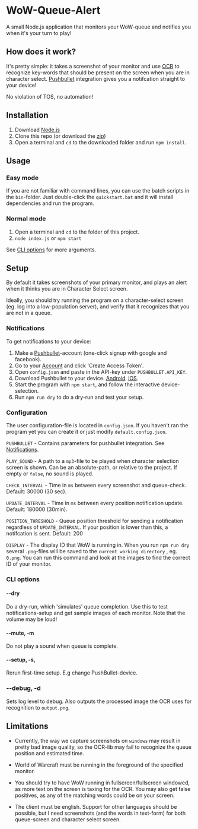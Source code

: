 # WoW-Queue-Alert

A small Node.js application that monitors your WoW-queue and notifies you when it's your turn to play!

## How does it work?

It's pretty simple: it takes a screenshot of your monitor and use [OCR](https://github.com/tesseract-ocr/) to
recognize key-words that should be present on the screen when you are in character select. [Pushbullet](https://www.pushbullet.com/) integration gives you a notifcation straight to your device!

No violation of TOS, no automation!


## Installation

1. Download [Node.js](https://nodejs.org/en/)
2. Clone this repo (or download the [zip](https://github.com/Birkbjo/WoW-Queue-Alert/archive/master.zip))
3. Open a terminal and `cd` to the downloaded folder and run `npm install`.

## Usage

### Easy mode

If you are not familiar with command lines, you can use the batch scripts in the `bin`-folder.
Just double-click the `quickstart.bat` and it will install dependencies and run the program.

### Normal mode
1. Open a terminal and `cd` to the folder of this project.
2. `node index.js` or `npm start`

See [CLI options](#cli-options) for more arguments.
## Setup

By default it takes screenshots of your primary monitor, and plays an alert when it thinks you are in Character Select screen.

Ideally, you should try running the program on a character-select screen (eg. log into a low-population server), and verify that it recognizes that you are not in a queue.

### Notifications
To get notifications to your device:

1. Make a [Pushbullet](https://www.pushbullet.com/)-account (one-click signup with google and facebook).
2. Go to your [Account](https://www.pushbullet.com/#settings/account) and click 'Create Access Token'.
3. Open `config.json` and paste in the API-key under `PUSHBULLET.API_KEY`.
4. Download Pushbullet to your device. [Android](https://play.google.com/store/apps/details?id=com.pushbullet.android&hl=en). [iOS](https://apps.apple.com/us/app/pushbullet/id810352052).
5. Start the program with `npm start`, and follow the interactive device-selection.
6. Run `npm run dry` to do a dry-run and test your setup.

### Configuration

The user configuration-file is located in `config.json`. If you haven't ran the program yet you can create it or just modify `default.config.json`.

`PUSHBULLET` - Contains parameters for pushbullet integration. See [Notifications](#notifications).

`PLAY_SOUND` - A path to a `mp3`-file to be played when character selection screen is shown. Can be an absolute-path, or relative to the project. If empty or `false`, no sound is played.

`CHECK_INTERVAL` - Time in `ms` between every screenshot and queue-check. Default: 30000 (30 sec).

`UPDATE_INTERVAL` - Time in `ms` between every position notification update. Default: 180000 (30min).

`POSITION_THRESHOLD` - Queue position threshold for sending a notification regardless of `UPDATE_INTERVAL`. If your position is lower than this, a notifcation is sent. Default: 200

`DISPLAY` - The display ID that WoW is running in. When you run `npm run dry` several `.png`-files will be saved to the `current working directory` , eg. `0.png`. You can run this command and look at the images to find the correct ID of your monitor.

### CLI options

#### --dry
Do a dry-run, which 'simulates' queue completion. Use this to test notifications-setup and get sample images of each monitor. Note that the volume may be loud!

#### --mute, -m
Do not play a sound when queue is complete.

#### --setup, -s,
Rerun first-time setup. E.g change PushBullet-device.

### --debug, -d
Sets log level to debug. Also outputs the processed image the OCR uses for recognition to `output.png`.

## Limitations

* Currently, the way we capture screenshots on `windows` may result in pretty bad image quality, so the OCR-lib may fail to recognize the queue position and estimated time.

* World of Warcraft must be running in the foreground of the specified monitor.

* You should try to have WoW running in fullscreen/fullscreen windowed, as more text on the screen is taxing for the OCR. You may also get false positives, as any of the matching words could be on your screen.
* The client must be english. Support for other languages should be possible, but I need screenshots (and the words in text-form) for both queue-screen and character select screen.